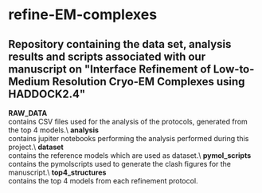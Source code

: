 # refine-EM-complexes
Repository containing the data set, analysis results and scripts associated with our manuscript on "Interface Refinement of Low-to-Medium Resolution Cryo-EM Complexes using HADDOCK2.4"
-------
**RAW_DATA**\
contains CSV files used for the analysis of the protocols, generated from the top 4 models.\ 
**analysis**\
contains jupiter notebooks performing the analysis performed during this project.\ 
**dataset**\
contains the reference models which are used as dataset.\ 
**pymol_scripts**\
contains the pymolscripts used to generate the clash figures for the manuscript.\ 
**top4_structures**\
contains the top 4 models from each refinement protocol.
